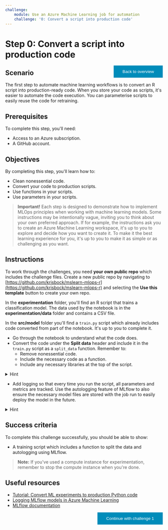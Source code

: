 ```yaml
---
challenge:
    module: Use an Azure Machine Learning job for automation
    challenge: '0: Convert a script into production code'
---
```


<style>
.button  {
  border: none;
  color: white;
  padding: 12px 28px;
  background-color: #008CBA;
  float: right;
}
</style>

# Step 0: Convert a script into production code

<button class="button" onclick="window.location.href='https://microsoftlearning.github.io/mslearn-mlops/';">Back to overview</button>

## Scenario

The first step to automate machine learning workflows is to convert an R script into production-ready code. When you store your code as scripts, it's easier to automate the code execution. You can parameterise scripts to easily reuse the code for retraining.

## Prerequisites

To complete this step, you'll need:

- Access to an Azure subscription.
- A GitHub account.

## Objectives

By completing this step, you'll learn how to:

- Clean nonessential code.
- Convert your code to production scripts.
- Use functions in your scripts.
- Use parameters in your scripts.

> **Important!**
> Each step is designed to demonstrate how to implement MLOps principles when working with machine learning models. Some instructions may be intentionally vague, inviting you to think about your own preferred approach. If for example, the instructions ask you to create an Azure Machine Learning workspace, it's up to you to explore and decide how you want to create it. To make it the best learning experience for you, it's up to you to make it as simple or as challenging as you want.

## Instructions

To work through the challenges, you need **your own public repo** which includes the challenge files. Create a new public repo by navigating to [https://github.com/krisbock/mslearn-mlops-r](https://github.com/krisbock/mslearn-mlops-r) and selecting the **Use this template** button to create your own repo.

In the **experimentation** folder, you'll find an R script that trains a classification model. The data used by the notebook is in the **experimentation/data** folder and contains a CSV file. 

In the **src/model** folder you'll find a `train.py` script which already includes code converted from part of the notebook. It's up to you to complete it. 

- Go through the notebook to understand what the code does. 
- Convert the code under the **Split data** header and include it in the `train.py` script as a `split_data` function. Remember to:
    - Remove nonessential code.
    - Include the necessary code as a function.
    - Include any necessary libraries at the top of the script.

<details>
<summary>Hint</summary>
<br/>
The <code>split_data</code> function is already included in the main function. You only need to add the function itself with the required inputs and outputs underneath the comment <code>TO DO: add function to split data</code>. 
</details>

- Add logging so that every time you run the script, all parameters and metrics are tracked. Use the autologging feature of MLflow to also ensure the necessary model files are stored with the job run to easily deploy the model in the future.

<details>
<summary>Hint</summary>
<br/>
MLflow is an open source library for tracking and managing machine learning models. You can use it to track custom metrics. However, since the current model is trained with the common Scikit-learn library, you can also use autologging. By enabling autologging with <code>mlflow.autolog()</code>, all parameters, metrics, and model files will automatically be stored with your job run. Enable autologging in the main function under <code>TO DO: enable autologging</code>.
</details>

## Success criteria

To complete this challenge successfully, you should be able to show:

- A training script which includes a function to split the data and autologging using MLflow.

> **Note:**
> If you've used a compute instance for experimentation, remember to stop the compute instance when you're done. 

## Useful resources

- [Tutorial: Convert ML experiments to production Python code](https://docs.microsoft.com/azure/machine-learning/tutorial-convert-ml-experiment-to-production)
- [Logging MLflow models in Azure Machine Learning](https://docs.microsoft.com/azure/machine-learning/how-to-log-mlflow-models)
- [MLflow documentation](https://www.mlflow.org/docs/latest/python_api/mlflow.html)

<button class="button" onclick="window.location.href='01-aml-job';">Continue with challenge 1</button>
